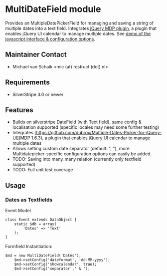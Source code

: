 # MultiDateField module

Provides an MultipleDatePickerField for managing and saving a string of multiple dates into a text field. Integrates [jQuery MDP plugin](https://github.com/dubrox/Multiple-Dates-Picker-for-jQuery-UI), a plugin that enables jQuery UI calendar to manage multiple dates. See [demo of the javascript interface & configuration options](http://multidatespickr.sourceforge.net/).

## Maintainer Contact

 * Michael van Schaik <mic (at) restruct (dot) nl>

## Requirements

 * SilverStripe 3.0 or newer

## Features

  * Builds on silverstripe DateField (with Text field), same config & localisation supported (specific locales may need some further testing)
  * Integrates [https://github.com/dubrox/Multiple-Dates-Picker-for-jQuery-UI](MDP 1.6.3), a plugin that enables jQuery UI calendar to manage multiple dates
  * Allows setting custom date separator (default: ", "), more Multidatepicker-specific configuration options can easily be added.
  * TODO: Saving into many_many relation (currently only textfield supported)
  * TODO: Full unit test coverage

## Usage

### Dates as Textfields

Event Model

	class Event extends DataObject {
		static $db = array(
			'Dates' => 'Text'
		);
	}

Formfield Instantiation:

	$md = new MultiDateField('Dates');
		$md->setConfig('dateformat', 'dd-MM-yyyy');
		$md->setConfig('showcalendar', true);
		$md->setConfig('separator',' & ');
